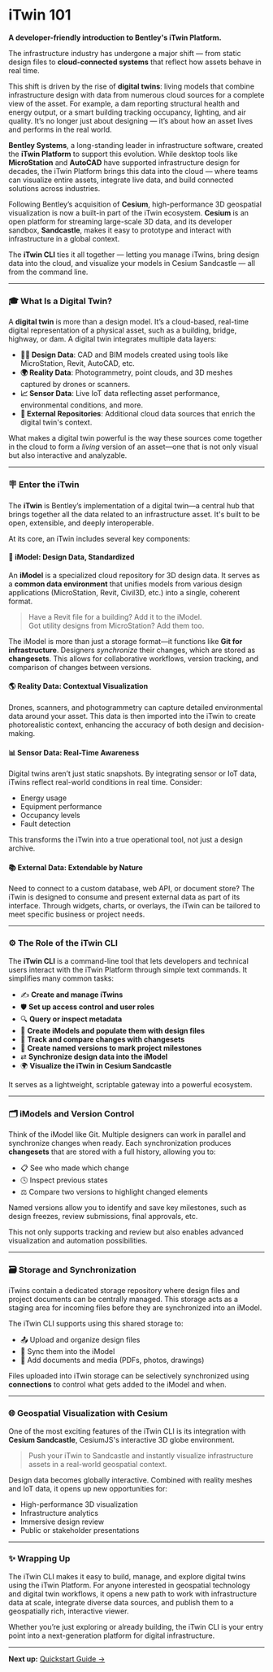 # iTwin 101

**A developer-friendly introduction to Bentley's iTwin Platform.**

The infrastructure industry has undergone a major shift — from static design files to **cloud-connected systems** that reflect how assets behave in real time.

This shift is driven by the rise of **digital twins**: living models that combine infrastructure design with data from numerous cloud sources for a complete view of the asset. For example, a dam reporting structural health and energy output, or a smart building tracking occupancy, lighting, and air quality. It’s no longer just about designing — it’s about how an asset lives and performs in the real world.

**Bentley Systems**, a long-standing leader in infrastructure software, created the **iTwin Platform** to support this evolution. While desktop tools like **MicroStation** and **AutoCAD** have supported infrastructure design for decades, the iTwin Platform brings this data into the cloud — where teams can visualize entire assets, integrate live data, and build connected solutions across industries.

Following Bentley’s acquisition of **Cesium**, high-performance 3D geospatial visualization is now a built-in part of the iTwin ecosystem. **Cesium** is an open platform for streaming large-scale 3D data, and its developer sandbox, **Sandcastle**, makes it easy to prototype and interact with infrastructure in a global context.

The **iTwin CLI** ties it all together — letting you manage iTwins, bring design data into the cloud, and visualize your models in Cesium Sandcastle — all from the command line.

---

### 🎓 What Is a Digital Twin?

A **digital twin** is more than a design model. It’s a cloud-based, real-time digital representation of a physical asset, such as a building, bridge, highway, or dam. A digital twin integrates multiple data layers:

- **👩‍🔧 Design Data**: CAD and BIM models created using tools like MicroStation, Revit, AutoCAD, etc.
- **🌍 Reality Data**: Photogrammetry, point clouds, and 3D meshes captured by drones or scanners.
- **📈 Sensor Data**: Live IoT data reflecting asset performance, environmental conditions, and more.
- **📂 External Repositories**: Additional cloud data sources that enrich the digital twin's context.

What makes a digital twin powerful is the way these sources come together in the cloud to form a *living* version of an asset—one that is not only visual but also interactive and analyzable.

---

### 🪧 Enter the iTwin

The **iTwin** is Bentley’s implementation of a digital twin—a central hub that brings together all the data related to an infrastructure asset. It's built to be open, extensible, and deeply interoperable.

At its core, an iTwin includes several key components:

#### 🧱 iModel: Design Data, Standardized

An **iModel** is a specialized cloud repository for 3D design data. It serves as a **common data environment** that unifies models from various design applications (MicroStation, Revit, Civil3D, etc.) into a single, coherent format.

> Have a Revit file for a building? Add it to the iModel.  
> Got utility designs from MicroStation? Add them too.

The iModel is more than just a storage format—it functions like **Git for infrastructure**. Designers *synchronize* their changes, which are stored as **changesets**. This allows for collaborative workflows, version tracking, and comparison of changes between versions.

#### 🌎 Reality Data: Contextual Visualization

Drones, scanners, and photogrammetry can capture detailed environmental data around your asset. This data is then imported into the iTwin to create photorealistic context, enhancing the accuracy of both design and decision-making.

#### 📊 Sensor Data: Real-Time Awareness

Digital twins aren’t just static snapshots. By integrating sensor or IoT data, iTwins reflect real-world conditions in real time. Consider:

- Energy usage
- Equipment performance
- Occupancy levels
- Fault detection

This transforms the iTwin into a true operational tool, not just a design archive.

#### 📚 External Data: Extendable by Nature

Need to connect to a custom database, web API, or document store? The iTwin is designed to consume and present external data as part of its interface. Through widgets, charts, or overlays, the iTwin can be tailored to meet specific business or project needs.

---

### ⚙️ The Role of the iTwin CLI

The **iTwin CLI** is a command-line tool that lets developers and technical users interact with the iTwin Platform through simple text commands. It simplifies many common tasks:

- ✍️ **Create and manage iTwins**
- 🛡️ **Set up access control and user roles**
- 🔍 **Query or inspect metadata**
- 📂 **Create iModels and populate them with design files**
- 📰 **Track and compare changes with changesets**
- 🔢 **Create named versions to mark project milestones**
- ⇄ **Synchronize design data into the iModel**
- 🌍 **Visualize the iTwin in Cesium Sandcastle**

It serves as a lightweight, scriptable gateway into a powerful ecosystem.

---

### 🗂️ iModels and Version Control

Think of the iModel like Git. Multiple designers can work in parallel and synchronize changes when ready. Each synchronization produces **changesets** that are stored with a full history, allowing you to:

- 📋 See who made which change
- 🕓 Inspect previous states
- ⚖️ Compare two versions to highlight changed elements

Named versions allow you to identify and save key milestones, such as design freezes, review submissions, final approvals, etc.

This not only supports tracking and review but also enables advanced visualization and automation possibilities.

---

### 🗃️ Storage and Synchronization

iTwins contain a dedicated storage repository where design files and project documents can be centrally managed. This storage acts as a staging area for incoming files before they are synchronized into an iModel.

The iTwin CLI supports using this shared storage to:

- 📤 Upload and organize design files
- 🔄 Sync them into the iModel
- 📎 Add documents and media (PDFs, photos, drawings)

Files uploaded into iTwin storage can be selectively synchronized using **connections** to control what gets added to the iModel and when.

---

### 🌐 Geospatial Visualization with Cesium

One of the most exciting features of the iTwin CLI is its integration with **Cesium Sandcastle**, CesiumJS's interactive 3D globe environment.

> Push your iTwin to Sandcastle and instantly visualize infrastructure assets in a real-world geospatial context.

Design data becomes globally interactive. Combined with reality meshes and IoT data, it opens up new opportunities for:

- High-performance 3D visualization
- Infrastructure analytics
- Immersive design review
- Public or stakeholder presentations

---

### ✨ Wrapping Up

The iTwin CLI makes it easy to build, manage, and explore digital twins using the iTwin Platform. For anyone interested in geospatial technology and digital twin workflows, it opens a new path to work with infrastructure data at scale, integrate diverse data sources, and publish them to a geospatially rich, interactive viewer.

Whether you’re just exploring or already building, the iTwin CLI is your entry point into a next-generation platform for digital infrastructure.

---

**Next up:** [Quickstart Guide →](/docs/quickstart.md)